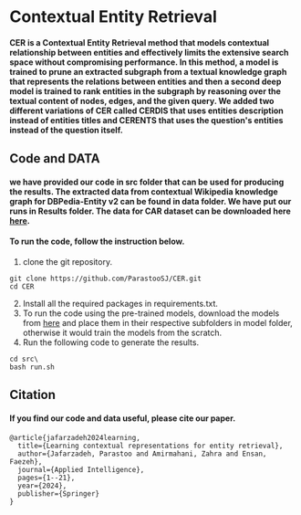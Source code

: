 # Contextual Entity Retrieval
#### **CER** is a Contextual Entity Retrieval method that models contextual relationship between entities and effectively limits the extensive search space without compromising performance. In this method, a model is trained to prune an extracted subgraph from a textual knowledge graph that represents the relations between entities and then a second deep model is trained to rank entities in the subgraph by reasoning over the textual content of nodes, edges, and the given query. We added two different variations of CER called CERDIS that uses entities description instead of entities titles and CERENTS that uses the question's entities instead of the question itself.


## Code and DATA
#### we have provided our code in src folder that can be used for producing the results. The extracted data from contextual Wikipedia knowledge graph for DBPedia-Entity v2 can be found in data folder. We have put our runs in Results folder. The data for CAR dataset can be downloaded here [here](https://drive.google.com/file/d/1f-SRu2WpGZxGM_7y_3k4Gn1yFEHLtnY_/view?usp=share_link).

#### To run the code, follow the instruction below.
1) clone the git repository.
```
git clone https://github.com/ParastooSJ/CER.git
cd CER
```
2) Install all the required packages in requirements.txt.
3) To run the code using the pre-trained models, download the models from [here](https://drive.google.com/drive/folders/1e12XvXv7gaUvaCEC33kEhbQBVLjzYsuk?usp=share_link) and place them in their respective subfolders in model folder, otherwise it would train the models from the scratch.
4) Run the following code to generate the results.
```
cd src\
bash run.sh
```

## Citation
#### If you find our code and data useful, please cite our paper.
```
@article{jafarzadeh2024learning,
  title={Learning contextual representations for entity retrieval},
  author={Jafarzadeh, Parastoo and Amirmahani, Zahra and Ensan, Faezeh},
  journal={Applied Intelligence},
  pages={1--21},
  year={2024},
  publisher={Springer}
}
```
